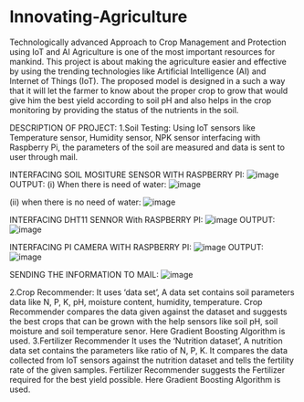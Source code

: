 # Innovating-Agriculture
Technologically advanced Approach to Crop Management and Protection using IoT and AI
Agriculture is one of the most important resources for mankind. This project is about making the agriculture easier and effective by using the trending technologies like Artificial Intelligence (AI) and Internet of Things (IoT). 
The proposed model is designed in a such a way that it will let the farmer to know about the proper crop to grow that would give him the best yield according to soil pH and also helps in the crop monitoring by providing the status of the nutrients in the soil.

DESCRIPTION OF PROJECT:
1.Soil Testing: 
  Using IoT sensors like Temperature sensor, Humidity sensor, NPK sensor interfacing with Raspberry   Pi, the parameters of the soil are measured and data is sent to user through mail.
  
  INTERFACING SOIL MOSITURE SENSOR WITH RASPBERRY PI:
  ![image](https://user-images.githubusercontent.com/125969582/220337959-6374a650-67f6-464b-9fdb-fd0bd4a4bda9.png)
  OUTPUT:
  (i) When there is need of water:
  ![image](https://user-images.githubusercontent.com/125969582/220339216-49847f2f-1c6e-43c6-8fab-2dd99740b599.png)
  
  (ii) when there is no need of water:
  ![image](https://user-images.githubusercontent.com/125969582/220339463-5b237545-9f84-4d04-9cef-5a9a7da8e9b5.png)

  INTERFACING DHT11 SENNOR With RASPBERRY PI:
  ![image](https://user-images.githubusercontent.com/125969582/220338555-a0b38254-081e-4ff2-8c11-d5429cb06b34.png)
  OUTPUT:
  ![image](https://user-images.githubusercontent.com/125969582/220339571-5eb127bf-c9f8-4ecc-b517-bfdc38e5a0f0.png)
  
  INTERFACING PI CAMERA WITH RASPBERRY PI:
  ![image](https://user-images.githubusercontent.com/125969582/220338767-a7ae6157-839f-4045-97be-f6ac5876c86e.png)
  OUTPUT:
  ![image](https://user-images.githubusercontent.com/125969582/220339675-1669bcbb-5db8-4f4a-8d31-60f4ca01c8d6.png)
  
  SENDING THE INFORMATION TO MAIL:
  ![image](https://user-images.githubusercontent.com/125969582/220338969-4dab3410-c63b-4f1d-9df3-46661240156f.png)

2.Crop Recommender: 
  It uses ‘data set’, A data set contains soil parameters data like N, P, K, pH, moisture content,   humidity, temperature. Crop Recommender compares the data given against the dataset and suggests   the best crops that can be grown with the help sensors like soil pH, soil moisture and soil         temperature senor. Here Gradient Boosting Algorithm is used.
3.Fertilizer Recommender
  It uses the ‘Nutrition dataset’, A nutrition data set contains the parameters like ratio of N, P,   K. It compares the data collected from IoT sensors against the nutrition dataset and tells the     fertility rate of the given samples. Fertilizer Recommender suggests the Fertilizer required for   the best yield possible. Here Gradient Boosting Algorithm is used.
  
  
